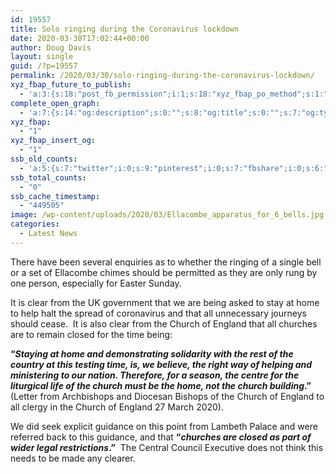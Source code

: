 ```yaml
---
id: 19557
title: Solo ringing during the Coronavirus lockdown
date: 2020-03-30T17:02:44+00:00
author: Doug Davis
layout: single
guid: /?p=19557
permalink: /2020/03/30/solo-ringing-during-the-coronavirus-lockdown/
xyz_fbap_future_to_publish:
  - 'a:3:{s:18:"post_fb_permission";i:1;s:18:"xyz_fbap_po_method";s:1:"2";s:16:"xyz_fbap_message";s:62:"News item added to the CCCBR website: {POST_TITLE} {PERMALINK}";}'
complete_open_graph:
  - 'a:7:{s:14:"og:description";s:0:"";s:8:"og:title";s:0:"";s:7:"og:type";s:0:"";s:12:"twitter:card";s:7:"summary";s:15:"twitter:creator";s:0:"";s:19:"twitter:description";s:0:"";s:8:"og:image";s:5:"19559";}'
xyz_fbap:
  - "1"
xyz_fbap_insert_og:
  - "1"
ssb_old_counts:
  - 'a:5:{s:7:"twitter";i:0;s:9:"pinterest";i:0;s:7:"fbshare";i:0;s:6:"reddit";i:0;s:6:"tumblr";N;}'
ssb_total_counts:
  - "0"
ssb_cache_timestamp:
  - "449505"
image: /wp-content/uploads/2020/03/Ellacombe_apparatus_for_6_bells.jpg
categories:
  - Latest News
---
```

There have been several enquiries as to whether the ringing of a single bell or a set of Ellacombe chimes should be permitted as they are only rung by one person, especially for Easter Sunday.

It is clear from the UK government that we are being asked to stay at home to help halt the spread of coronavirus and that all unnecessary journeys should cease.  It is also clear from the Church of England that all churches are to remain closed for the time being:

 **“_Staying at home and demonstrating solidarity with the rest of the country at this testing time, is, we believe, the right way of helping and ministering to our nation. Therefore, for a season, the centre for the liturgical life of the church must be the home, not the church building_.”**  
(Letter from Archbishops and Diocesan Bishops of the Church of England to all clergy in the Church of England 27 March 2020).

We did seek explicit guidance on this point from Lambeth Palace and were referred back to this guidance, and that **&#8220;_churches are closed as part of wider legal restrictions_.&#8221;**  The Central Council Executive does not think this needs to be made any clearer.

